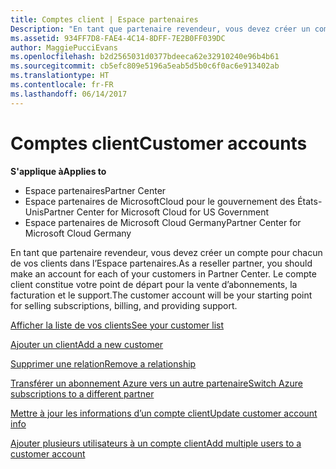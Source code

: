 ```yaml
---
title: Comptes client | Espace partenaires
Description: "En tant que partenaire revendeur, vous devez créer un compte pour chacun de vos clients dans l’Espace partenaires. Le compte client constitue votre point de départ pour la vente d’abonnements, la facturation et le support."
ms.assetid: 934FF7D8-FAE4-4C14-8DFF-7E2B0FF039DC
author: MaggiePucciEvans
ms.openlocfilehash: b2d2565031d0377bdeeca62e32910240e96b4b61
ms.sourcegitcommit: cb5efc809e5196a5eab5d5b0c6f0ac6e913402ab
ms.translationtype: HT
ms.contentlocale: fr-FR
ms.lasthandoff: 06/14/2017
---
```

# <a name="customer-accounts"></a><span data-ttu-id="a2197-104">Comptes client</span><span class="sxs-lookup"><span data-stu-id="a2197-104">Customer accounts</span></span>

**<span data-ttu-id="a2197-105">S'applique à</span><span class="sxs-lookup"><span data-stu-id="a2197-105">Applies to</span></span>**

-  <span data-ttu-id="a2197-106">Espace partenaires</span><span class="sxs-lookup"><span data-stu-id="a2197-106">Partner Center</span></span>
-  <span data-ttu-id="a2197-107">Espace partenaires de MicrosoftCloud pour le gouvernement des États-Unis</span><span class="sxs-lookup"><span data-stu-id="a2197-107">Partner Center for Microsoft Cloud for US Government</span></span>
-  <span data-ttu-id="a2197-108">Espace partenaires de Microsoft Cloud Germany</span><span class="sxs-lookup"><span data-stu-id="a2197-108">Partner Center for Microsoft Cloud Germany</span></span>

<span data-ttu-id="a2197-109">En tant que partenaire revendeur, vous devez créer un compte pour chacun de vos clients dans l’Espace partenaires.</span><span class="sxs-lookup"><span data-stu-id="a2197-109">As a reseller partner, you should make an account for each of your customers in Partner Center.</span></span> <span data-ttu-id="a2197-110">Le compte client constitue votre point de départ pour la vente d’abonnements, la facturation et le support.</span><span class="sxs-lookup"><span data-stu-id="a2197-110">The customer account will be your starting point for selling subscriptions, billing, and providing support.</span></span>

[<span data-ttu-id="a2197-111">Afficher la liste de vos clients</span><span class="sxs-lookup"><span data-stu-id="a2197-111">See your customer list</span></span>](see-your-customer-list.md)

[<span data-ttu-id="a2197-112">Ajouter un client</span><span class="sxs-lookup"><span data-stu-id="a2197-112">Add a new customer</span></span>](add-a-new-customer.md)

[<span data-ttu-id="a2197-113">Supprimer une relation</span><span class="sxs-lookup"><span data-stu-id="a2197-113">Remove a relationship</span></span>](remove-a-relationship.md)

[<span data-ttu-id="a2197-114">Transférer un abonnement Azure vers un autre partenaire</span><span class="sxs-lookup"><span data-stu-id="a2197-114">Switch Azure subscriptions to a different partner</span></span>](switch-azure-subscriptions-to-a-different-partner.md)

[<span data-ttu-id="a2197-115">Mettre à jour les informations d’un compte client</span><span class="sxs-lookup"><span data-stu-id="a2197-115">Update customer account info</span></span>](update-customer-account-info.md)

[<span data-ttu-id="a2197-116">Ajouter plusieurs utilisateurs à un compte client</span><span class="sxs-lookup"><span data-stu-id="a2197-116">Add multiple users to a customer account</span></span>](adding-multiple-users-to-a-customer-account.md)

